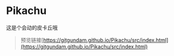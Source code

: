 # Pikachu
这是个会动的皮卡丘哦
>预览链接[https://gitgundam.github.io/Pikachu/src/index.html](https://gitgundam.github.io/Pikachu/src/index.html)


